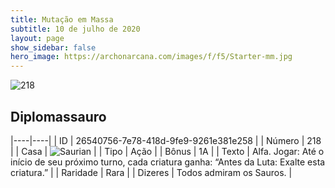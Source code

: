 ```yaml
---
title: Mutação em Massa
subtitle: 10 de julho de 2020
layout: page
show_sidebar: false
hero_image: https://archonarcana.com/images/f/f5/Starter-mm.jpg
---
```


![218](https://cdn.keyforgegame.com/media/card_front/pt/479_218_J5PPHW5R73CJ_pt.png)

## Diplomassauro

|----|----|
| ID | 26540756-7e78-418d-9fe9-9261e381e258 |
| Número | 218 |
| Casa | ![Saurian](https://archonarcana.com/images/thumb/9/9e/Saurian_P.png/22px-Saurian_P.png "Sauro") |
| Tipo | Ação |
| Bônus | 1A |
| Texto | Alfa.  Jogar: Até o início de seu próximo turno, cada criatura ganha: “Antes da Luta: Exalte esta criatura.” |
| Raridade | Rara |
| Dizeres | Todos admiram os Sauros. |

